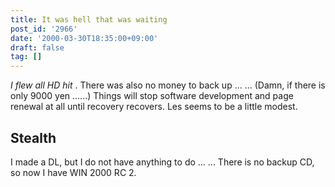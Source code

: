 ```yaml
---
title: It was hell that was waiting
post_id: '2966'
date: '2000-03-30T18:35:00+09:00'
draft: false
tag: []
---
```


_I flew all HD hit_ . There was also no money to back up ... ... (Damn, if there is only 9000 yen ......) Things will stop software development and page renewal at all until recovery recovers. Les seems to be a little modest.

## Stealth

I made a DL, but I do not have anything to do ... ... There is no backup CD, so now I have WIN 2000 RC 2.